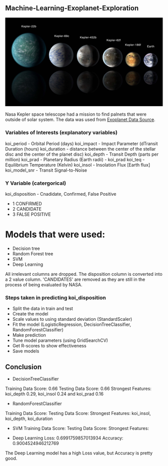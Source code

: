 ## Machine-Learning-Exoplanet-Exploration

![exoplanets](Images/exoplanets.jpg)

Nasa Kepler space telescope had a mission to find palnets that were outside of solar system. The data was used from [Exoplanet Data Source](https://www.kaggle.com/nasa/kepler-exoplanet-search-results).

### Variables of Interests (explanatory variables)
koi_period - Orbital Period (days)
koi_impact - Impact Parameter (dTransit Duration (hours)
koi_duration - distance between the center of the stellar disc and the center of the planet disc)
koi_depth - Transit Depth (parts per million)
koi_prad - Planetary Radius (Earth radii) - koi_prad
koi_teq - Equilibrium Temperature (Kelvin)
koi_insol - Insolation Flux [Earth flux]
koi_model_snr - Transit Signal-to-Noise

### Y Variable (catergorical)
koi_disposition - Cnadidate, Confirmed, False Positive
* 1 CONFIRMED
* 2 CANDIDATE
* 3 FALSE POSITIVE

# Models that were used:
 * Decision tree
 * Random Forest tree
 * SVM
 * Deep Learning
 
 All irrelevant columns are dropped. The disposition column is converted into a 2 value column. 'CANDIDATES' are removed as they are still in the process of being evaluated by NASA. 

### Steps taken in predicting koi_disposition

 * Split the data in train and test
 * Create the model
 * Scale values to using standard deviation (StandardScaler)
 * Fit the model (LogisticRegression, DecisionTreeClassifier, RandomForestClassifier)
 * Make prediction
 * Tune model parameters (using GridSearchCV)
 * Get R-scores to show effectiveness
 * Save models

## Conclusion

* DecisionTreeClassifier

Training Data Score: 0.66
Testing Data Score: 0.66
Strongest Features: koi_depth 0.29, koi_insol 0.24 and koi_prad 0.16

* RandomForestClassifier

Training Data Score: 
Testing Data Score: 
Strongest Features: koi_insol, koi_depth, koi_duration 

* SVM 
Training Data Score: 
Testing Data Score: 
Strongest Features: 

* Deep Learning
Loss: 0.6991759857013934
Accuracy: 0.9004524946212769

The Deep Learning model has a high Loss value, but Accuracy is pretty good. 

